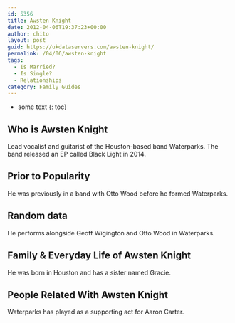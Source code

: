 ```yaml
---
id: 5356
title: Awsten Knight
date: 2012-04-06T19:37:23+00:00
author: chito
layout: post
guid: https://ukdataservers.com/awsten-knight/
permalink: /04/06/awsten-knight
tags:
  - Is Married?
  - Is Single?
  - Relationships
category: Family Guides
---
```


* some text
{: toc}
          
          
## Who is  Awsten Knight
                  
                  
                  
Lead vocalist and guitarist of the Houston-based band Waterparks. The band released an EP called Black Light in 2014. 
                  
                
                
                
## Prior to Popularity 
                  
                  
                  
He was previously in a band with Otto Wood before he formed Waterparks.  
                  
                
                
                
## Random data 
                  
                  
                  
He performs alongside Geoff Wigington and Otto Wood in Waterparks. 
                  
                
                
                
## Family & Everyday Life of Awsten Knight
                  
                  
                  
He was born in Houston and has a sister named Gracie.
                  
                
                
                
## People Related With  Awsten Knight
                  
                  
                  
Waterparks has played as a supporting act for Aaron Carter. 
                  
                
              
            
          
          
          
    
    
  
